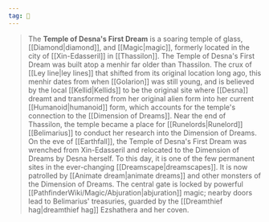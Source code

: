 ```yaml
---
tag: 🕍
---
```

> The **Temple of Desna's First Dream** is a soaring temple of glass, [[Diamond|diamond]], and [[Magic|magic]], formerly located in the city of [[Xin-Edasseril]] in [[Thassilon]].
> The Temple of Desna's First Dream was built atop a menhir far older than Thassilon. The crux of [[Ley line|ley lines]] that shifted from its original location long ago, this menhir dates from when [[Golarion]] was still young, and is believed by the local [[Kellid|Kellids]] to be the original site where [[Desna]] dreamt and transformed from her original alien form into her current [[Humanoid|humanoid]] form, which accounts for the temple's connection to the [[Dimension of Dreams]].
> Near the end of Thassilon, the temple became a place for [[Runelords|Runelord]] [[Belimarius]] to conduct her research into the Dimension of Dreams. On the eve of [[Earthfall]], the Temple of Desna's First Dream was wrenched from Xin-Edasseril and relocated to the Dimension of Dreams by Desna herself. To this day, it is one of the few permanent sites in the ever-changing [[Dreamscape|dreamscapes]]. It is now patrolled by [[Animate dream|animate dreams]] and other monsters of the Dimension of Dreams. The central gate is locked by powerful [[PathfinderWiki/Magic/Abjuration|abjuration]] magic; nearby doors lead to Belimarius' treasuries, guarded by the [[Dreamthief hag|dreamthief hag]] Ezshathera and her coven.







